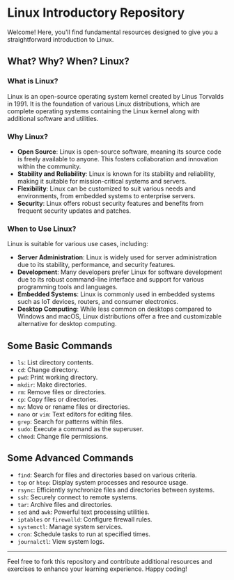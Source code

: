 # Linux Introductory Repository

Welcome! Here, you'll find fundamental resources designed to give you a straightforward introduction to Linux.

## What? Why? When? Linux?

### What is Linux?
Linux is an open-source operating system kernel created by Linus Torvalds in 1991. It is the foundation of various Linux distributions, which are complete operating systems containing the Linux kernel along with additional software and utilities.

### Why Linux?
- **Open Source**: Linux is open-source software, meaning its source code is freely available to anyone. This fosters collaboration and innovation within the community.
- **Stability and Reliability**: Linux is known for its stability and reliability, making it suitable for mission-critical systems and servers.
- **Flexibility**: Linux can be customized to suit various needs and environments, from embedded systems to enterprise servers.
- **Security**: Linux offers robust security features and benefits from frequent security updates and patches.

### When to Use Linux?
Linux is suitable for various use cases, including:
- **Server Administration**: Linux is widely used for server administration due to its stability, performance, and security features.
- **Development**: Many developers prefer Linux for software development due to its robust command-line interface and support for various programming tools and languages.
- **Embedded Systems**: Linux is commonly used in embedded systems such as IoT devices, routers, and consumer electronics.
- **Desktop Computing**: While less common on desktops compared to Windows and macOS, Linux distributions offer a free and customizable alternative for desktop computing.

## Some Basic Commands

- `ls`: List directory contents.
- `cd`: Change directory.
- `pwd`: Print working directory.
- `mkdir`: Make directories.
- `rm`: Remove files or directories.
- `cp`: Copy files or directories.
- `mv`: Move or rename files or directories.
- `nano` or `vim`: Text editors for editing files.
- `grep`: Search for patterns within files.
- `sudo`: Execute a command as the superuser.
- `chmod`: Change file permissions.

## Some Advanced Commands 

- `find`: Search for files and directories based on various criteria.
- `top` or `htop`: Display system processes and resource usage.
- `rsync`: Efficiently synchronize files and directories between systems.
- `ssh`: Securely connect to remote systems.
- `tar`: Archive files and directories.
- `sed` and `awk`: Powerful text processing utilities.
- `iptables` or `firewalld`: Configure firewall rules.
- `systemctl`: Manage system services.
- `cron`: Schedule tasks to run at specified times.
- `journalctl`: View system logs.

---

Feel free to fork this repository and contribute additional resources and exercises to enhance your learning experience. Happy coding!



